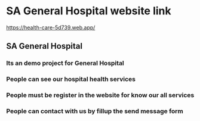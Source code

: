 # SA General Hospital website link

https://health-care-5d739.web.app/

## SA General Hospital

### Its an demo project for General Hospital

### People can see our hospital health services

### People must be register in the website for know our all services 

### People can contact with us by fillup the send message form



